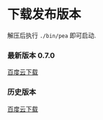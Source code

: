 # 下载发布版本

解压后执行 `./bin/pea` 即可启动.

### 最新版本 0.7.0
[百度云下载](https://pan.baidu.com/s/17vmMnXAM_TUEBMxp7I5w_w)

### 历史版本
[百度云下载](https://pan.baidu.com/s/13pAqYGNaCHzNx_ghbTkC1w)
